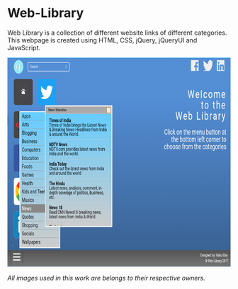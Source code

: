 # Web-Library

Web Library is a collection of different website links of different categories.
This webpage is created using HTML, CSS, jQuery, jQueryUI and JavaScript.

<img src="https://github.com/RDKonqueror/Web-Library/blob/master/screenshots/shot-2.jpg" width="888px" height="472px" alt="screenshot" />

<em>All images used in this work are belongs to their respective owners.</em>
